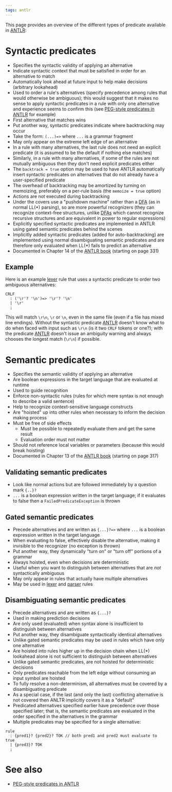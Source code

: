 ```yaml
---
tags: antlr
---
```


This page provides an overview of the different types of predicate available in [ANTLR](/wiki/ANTLR):

# Syntactic predicates

-   Specifies the syntactic validity of applying an alternative
-   Indicate syntactic context that must be satisfied in order for an alternative to match
-   Automatically look ahead at future input to help make decisions (arbitrary lookahead)
-   Used to order a rule's alternatives (specify precedence among rules that would otherwise be ambiguous); this would suggest that it makes no sense to apply syntactic predicates in a rule with only one alternative and experience seems to confirm this (see [PEG-style predicates in ANTLR](/wiki/PEG-style_predicates_in_ANTLR) for example)
-   First alternative that matches wins
-   Put another way, syntactic predicates indicate where backtracking may occur
-   Take the form: `(...)=>` where `...` is a grammar fragment
-   May only appear on the extreme left edge of an alternative
-   In a rule with many alternatives, the last rule does not need an explicit predicate (it is assumed to be the default if nothing else matches)
-   Similarly, in a rule with many alternatives, if some of the rules are not mutually ambiguous then they don't need explicit predicates either
-   The `backtrack = true` option may be used to have ANTLR automatically insert syntactic predicates on alternatives that do not already have a user-specified predicate
-   The overhead of backtracking may be amortized by turning on memoizing, preferably on a per-rule basis (the `memoize = true` option)
-   Actions are not executed during backtracking
-   Under the covers use a "pushdown machine" rather than a [DFA](/wiki/DFA) (as in normal LL(\*) parsing), so are more powerful recognizers (they can recognize context-free structures, unlike [DFAs](/wiki/DFAs) which cannot recognize recursive structures and are equivalent in power to regular expressions)
-   Explicitly specified syntactic predicates are implemented in ANTLR using gated semantic predicates behind the scenes
-   Implicitly added syntactic predicates (added for auto-backtracking) are implemented using normal disambiguating semantic predicates and are therefore only evaluated when LL(\*) fails to predict an alternative
-   Documented in Chapter 14 of the [ANTLR book](/wiki/ANTLR_book) (starting on page 331)

## Example

Here is an example [lexer](/wiki/lexer) rule that uses a syntactic predicate to order two ambiguous alternatives:

    CRLF
      : ('\r'? '\n')=> '\r'? '\n'
      | '\r'
      ;

This will match `\r\n`, `\r` or `\n`, even in the same file (even if a file has mixed line endings). Without the syntactic predicate [ANTLR](/wiki/ANTLR) doesn't know what to do when faced with input such as `\r\n` (is it two `CRLF` tokens or one?); with the predicate [ANTLR](/wiki/ANTLR) doesn't issue an ambiguity warning and always chooses the longest match (`\r\n`) if possible.

# Semantic predicates

-   Specifies the semantic validity of applying an alternative
-   Are boolean expressions in the target language that are evaluated at runtime
-   Used to guide recognition
-   Enforce non-syntactic rules (rules for which mere syntax is not enough to describe a valid sentence)
-   Help to recognize context-sensitive language constructs
-   Are "hoisted" up into other rules when necessary to inform the decision making process
-   Must be free of side effects
    -   Must be possible to repeatedly evaluate them and get the same result
    -   Evaluation order must not matter
-   Should not reference local variables or parameters (because this would break hoisting)
-   Documented in Chapter 13 of the [ANTLR book](/wiki/ANTLR_book) (starting on page 317)

## Validating semantic predicates

-   Look like normal actions but are followed immediately by a question mark `{..}?`
-   `...` is a boolean expression written in the target language; if it evaluates to false then a `FailedPredicateException` is thrown

## Gated semantic predicates

-   Precede alternatives and are written as `{...}?=>` where `...` is a boolean expression written in the target language
-   When evaluating to false, effectively disable the alternative, making it invisible to the recognizer (no exception is thrown)
-   Put another way, they dynamically "turn on" or "turn off" portions of a grammar
-   Always hoisted, even when decisions are deterministic
-   Useful when you want to distinguish between alternatives that are *not* syntactically ambiguous
-   May only appear in rules that actually have multiple alternatives
-   May be used in [lexer](/wiki/lexer) and [parser](/wiki/parser) rules

## Disambiguating semantic predicates

-   Precede alternatives and are written as `{...}?`
-   Used in making prediction decisions
-   Are only used (evaluated) when syntax alone is insufficient to distinguish between alternatives
-   Put another way, they disambiguate syntactically identical alternatives
-   Unlike gated semantic predicates may be used in rules which have only one alternative
-   Are hoisted into rules higher up in the decision chain when LL(\*) lookahead alone is not sufficient to distinguish between alternatives
-   Unlike gated semantic predicates, are not hoisted for deterministic decisions
-   Only predicates reachable from the left edge without consuming an input symbol are hoisted
-   To fully resolve a non-determinism, all alternatives must be covered by a disambiguating predicate
-   As a special case, if the last (and only the last) conflicting alternative is not covered then ANLTR implicitly covers it as a "default"
-   Predicated alternatives specified earlier have precedence over those specified later; that is, the semantic predicates are evaluated in the order specified in the alternatives in the grammar
-   Multiple predicates may be specified for a single alternative:

<!-- -->

    rule
      : {pred1}? {pred2}? TOK // both pred1 and pred2 must evaluate to true
      | {pred3}? TOK
      ;

# See also

-   [PEG-style predicates in ANTLR](/wiki/PEG-style_predicates_in_ANTLR)

